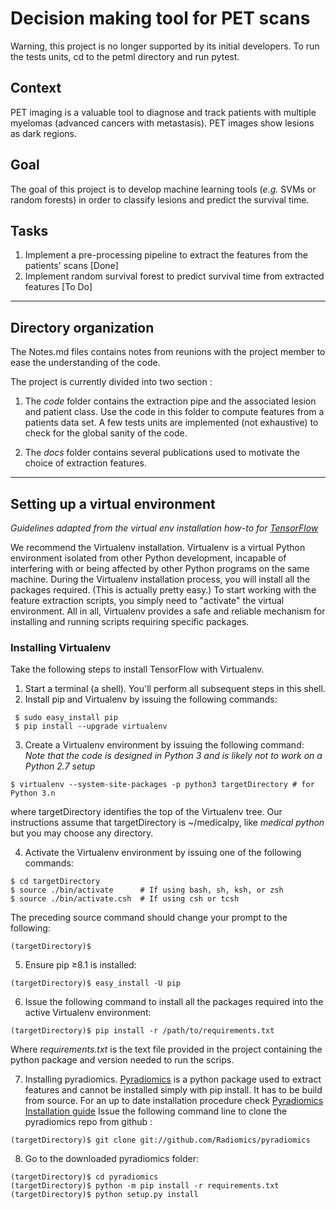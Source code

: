 # Decision making tool for PET scans

Warning, this project is no longer supported by its initial developers. 
To run the tests units, cd to the petml directory and run pytest.

## Context

PET imaging is a valuable tool to diagnose and track patients with multiple myelomas (advanced cancers with metastasis).
PET images show lesions as dark regions.

## Goal

The goal of this project is to develop machine learning tools (*e.g.* SVMs or random forests) in order to classify lesions and predict the survival time.

## Tasks

1. Implement a pre-processing pipeline to extract the features from the patients' scans [Done]
2. Implement random survival forest to predict survival time from extracted features [To Do]

---

## Directory organization
The Notes.md files contains notes from reunions with the project member to ease the understanding of the code.

The project is currently divided into two  section : 

1. The *code* folder contains the extraction pipe and the associated lesion and patient class.
Use the code in this folder to compute features from a patients data set.
A few tests units are implemented (not exhaustive) to check for the global sanity of the code. 

2. The *docs* folder contains several publications used to motivate the choice of extraction features.
---

## Setting up a virtual environment
*Guidelines adapted from the virtual env installation how-to for [TensorFlow](https://www.tensorflow.org/install/install_mac)*

We recommend the Virtualenv installation. Virtualenv is a virtual Python environment isolated from other Python development,
incapable of interfering with or being affected by other Python programs on the same machine. During the Virtualenv installation
 process, you will install all the packages required. (This is actually pretty easy.) 
 To start working with the feature extraction scripts, you simply need to "activate" the virtual environment. 
 All in all, Virtualenv provides a safe and reliable mechanism for installing and running scripts requiring specific packages.
 
 ### Installing Virtualenv
 Take the following steps to install TensorFlow with Virtualenv.
 1. Start a terminal (a shell). You'll perform all subsequent steps in this shell.
 2. Install pip and Virtualenv by issuing the following commands:
```
 $ sudo easy_install pip
 $ pip install --upgrade virtualenv 
```
 3. Create a Virtualenv environment by issuing the following command:
  *Note that the code is designed in Python 3 and is likely not to work on a Python 2.7 setup*
 ```
 $ virtualenv --system-site-packages -p python3 targetDirectory # for Python 3.n
 ```
 where targetDirectory identifies the top of the Virtualenv tree. Our instructions assume that targetDirectory is ~/medicalpy, like *medical python* but you may choose any directory.
 
 4. Activate the Virtualenv environment by issuing one of the following commands:
 ```
$ cd targetDirectory
$ source ./bin/activate      # If using bash, sh, ksh, or zsh
$ source ./bin/activate.csh  # If using csh or tcsh 
 ```
 The preceding source command should change your prompt to the following:
 ```
 (targetDirectory)$ 
 ```
 5. Ensure pip ≥8.1 is installed:
  ```
  (targetDirectory)$ easy_install -U pip
  ```
 6. Issue the following command to install all the packages required into the active Virtualenv environment:
  ```
  (targetDirectory)$ pip install -r /path/to/requirements.txt
  ```
  Where *requirements.txt* is the text file provided in the project containing the python package and version needed to run
  the scrips. 
  
 7. Installing pyradiomics. [Pyradiomics](http://pyradiomics.readthedocs.io/en/latest/)  is a python package used to extract features and cannot be installed simply with
 pip install. It has to be build from source. For an up to date installation procedure check [Pyradiomics Installation guide](http://pyradiomics.readthedocs.io/en/latest/installation.html)
 Issue the following command line to clone the pyradiomics repo from github :
 ```
 (targetDirectory)$ git clone git://github.com/Radiomics/pyradiomics
 ```
 
 8. Go to the downloaded pyradiomics folder:
 ```
 (targetDirectory)$ cd pyradiomics
 (targetDirectory)$ python -m pip install -r requirements.txt
 (targetDirectory)$ python setup.py install
 ```

